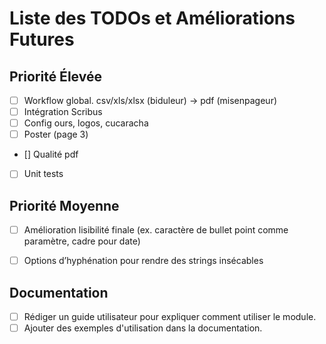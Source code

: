 # Liste des TODOs et Améliorations Futures

## Priorité Élevée
- [ ] Workflow global. csv/xls/xlsx (biduleur) -> pdf (misenpageur)
- [ ] Intégration Scribus
- [ ] Config ours, logos, cucaracha
- [ ] Poster (page 3)
- [] Qualité pdf
- [ ] Unit tests

## Priorité Moyenne
- [ ] Amélioration lisibilité finale (ex. caractère de bullet point comme paramètre, cadre pour date)
- [ ] Options d’hyphénation pour rendre des strings insécables


## Documentation
- [ ] Rédiger un guide utilisateur pour expliquer comment utiliser le module.
- [ ] Ajouter des exemples d'utilisation dans la documentation.
